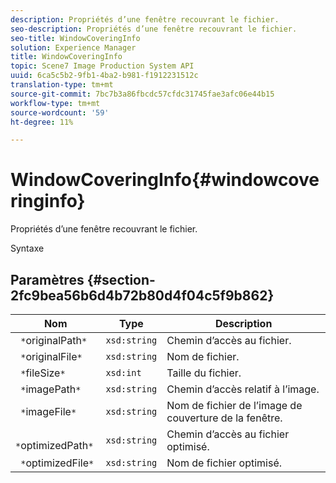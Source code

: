 ```yaml
---
description: Propriétés d’une fenêtre recouvrant le fichier.
seo-description: Propriétés d’une fenêtre recouvrant le fichier.
seo-title: WindowCoveringInfo
solution: Experience Manager
title: WindowCoveringInfo
topic: Scene7 Image Production System API
uuid: 6ca5c5b2-9fb1-4ba2-b981-f1912231512c
translation-type: tm+mt
source-git-commit: 7bc7b3a86fbcdc57cfdc31745fae3afc06e44b15
workflow-type: tm+mt
source-wordcount: '59'
ht-degree: 11%

---
```



# WindowCoveringInfo{#windowcoveringinfo}

Propriétés d’une fenêtre recouvrant le fichier.

Syntaxe

## Paramètres {#section-2fc9bea56b6d4b72b80d4f04c5f9b862}

| Nom | Type | Description |
|---|---|---|
| ` *`originalPath`*` | `xsd:string` | Chemin d’accès au fichier. |
| ` *`originalFile`*` | `xsd:string` | Nom de fichier. |
| ` *`fileSize`*` | `xsd:int` | Taille du fichier. |
| ` *`imagePath`*` | `xsd:string` | Chemin d’accès relatif à l’image. |
| ` *`imageFile`*` | `xsd:string` | Nom de fichier de l’image de couverture de la fenêtre. |
| ` *`optimizedPath`*` | `xsd:string` | Chemin d’accès au fichier optimisé. |
| ` *`optimizedFile`*` | `xsd:string` | Nom de fichier optimisé. |


